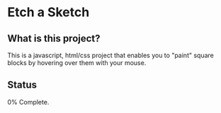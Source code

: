# Etch a Sketch

## What is this project?

This is a javascript, html/css project that enables you to "paint" square blocks
by hovering over them with your mouse.

## Status
0% Complete.